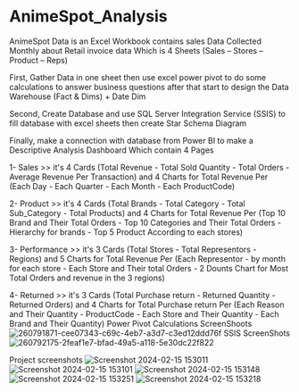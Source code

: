 # AnimeSpot_Analysis
AnimeSpot Data is an Excel Workbook contains sales Data Collected Monthly about Retail invoice data Which is 4 Sheets (Sales – Stores – Product – Reps)

First, Gather Data in one sheet then use excel power pivot to do some calculations to answer business questions after that start to design the Data Warehouse (Fact & Dims) + Date Dim

Second, Create Database and use SQL Server Integration Service (SSIS) to fill database with excel sheets then create Star Schema Diagram

Finally, make a connection with database from Power BI to make a Descriptive Analysis Dashboard Which contain 4 Pages

1- Sales >> it's 4 Cards (Total Revenue - Total Sold Quantity - Total Orders - Average Revenue Per Transaction) and 4 Charts for Total Revenue Per (Each Day - Each Quarter - Each Month - Each ProductCode)

2- Product >> it's 4 Cards (Total Brands - Total Category - Total Sub_Category - Total Products) and 4 Charts for Total Revenue Per (Top 10 Brand and Their Total Orders - Top 10 Categories and Their Total Orders - Hierarchy for brands - Top 5 Product According to each stores)

3- Performance >> it's 3 Cards (Total Stores - Total Representors - Regions) and 5 Charts for Total Revenue Per (Each Representor - by month for each store - Each Store and Their total Orders - 2 Dounts Chart for Most Total Orders and revenue in the 3 regions)

4- Returned >> it's 3 Cards (Total Purchase return - Returned Quantity - Returned Orders) and 4 Charts for Total Purchase return Per (Each Reason and Their Quantity - ProductCode - Each Store and Their Quantity - Each Brand and Their Quantity)
Power Pivot Calculations ScreenShoots
![260791871-cee07343-c69c-4eb7-a3d7-c3ed12ddd76f](https://github.com/AMr-Aboalyazied/AnimeSpot_Analysis/assets/69647895/e1b025ba-90b0-457b-ae9b-3cff706d436e)
SSIS ScreenShots
![260792175-2feaf1e7-bfad-49a5-a118-5e30dc22f822](https://github.com/AMr-Aboalyazied/AnimeSpot_Analysis/assets/69647895/5a43587f-2afd-4493-8f2d-d005c307afc9)

Project screenshots
![Screenshot 2024-02-15 153011](https://github.com/AMr-Aboalyazied/AnimeSpot_Analysis/assets/69647895/198cde11-f9ac-424b-a278-ef53e67df91e)
![Screenshot 2024-02-15 153101](https://github.com/AMr-Aboalyazied/AnimeSpot_Analysis/assets/69647895/fbb8167a-624c-45dc-90ea-77e13f3d2525)
![Screenshot 2024-02-15 153148](https://github.com/AMr-Aboalyazied/AnimeSpot_Analysis/assets/69647895/69123660-cfc0-4ba8-8ce7-61297cddee57)
![Screenshot 2024-02-15 153251](https://github.com/AMr-Aboalyazied/AnimeSpot_Analysis/assets/69647895/bb5a2981-0f7b-499a-90aa-b19fbf8f73b7)
![Screenshot 2024-02-15 153218](https://github.com/AMr-Aboalyazied/AnimeSpot_Analysis/assets/69647895/4f850079-40fe-44ce-ba17-752856a59cc3)
